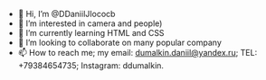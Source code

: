 - 👋 Hi, I’m @DDaniilJIococb
- 👀 I’m interested in camera and people)
- 🌱 I’m currently learning HTML and CSS
- 💞️ I’m looking to collaborate on many popular company
- 📫 How to reach me; my email: dumalkin.daniil@yandex.ru; TEL: +79384654735; Instagram: ddumalkin. 

<!---
DDaniilJIococb/DDaniilJIococb is a ✨ special ✨ repository because its `README.md` (this file) appears on your GitHub profile.
You can click the Preview link to take a look at your changes.
--->
